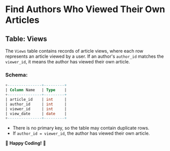 # Find Authors Who Viewed Their Own Articles

## Table: Views

The `Views` table contains records of article views, where each row represents an article viewed by a user. If an author's `author_id` matches the `viewer_id`, it means the author has viewed their own article.

### Schema:
```sql
+---------------+---------+
| Column Name   | Type    |
+---------------+---------+
| article_id    | int     |
| author_id     | int     |
| viewer_id     | int     |
| view_date     | date    |
+---------------+---------+
```
- There is no primary key, so the table may contain duplicate rows.
- If `author_id = viewer_id`, the author has viewed their own article.



🚀 **Happy Coding!** 🎯
